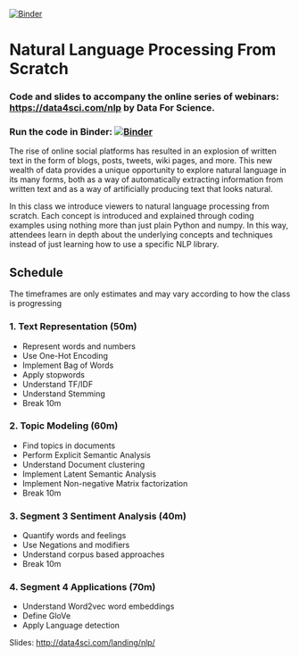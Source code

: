 [![Binder](https://mybinder.org/badge_logo.svg)](https://mybinder.org/v2/gh/DataForScience/NLP/master)

# Natural Language Processing From Scratch

### Code and slides to accompany the online series of webinars: https://data4sci.com/nlp by Data For Science.

### Run the code in Binder: [![Binder](https://mybinder.org/badge_logo.svg)](https://mybinder.org/v2/gh/DataForScience/NLP/master)

The rise of online social platforms has resulted in an explosion of written text in the form of blogs, posts, tweets, wiki pages, and more. This new wealth of data provides a unique opportunity to explore natural language in its many forms, both as a way of automatically extracting information from written text and as a way of artificially producing text that looks natural.

In this class we introduce viewers to natural language processing from scratch. Each concept is introduced and explained through coding examples using nothing more than just plain Python and numpy. In this way, attendees learn in depth about the underlying concepts and techniques instead of just learning how to use a specific NLP library.

## Schedule
The timeframes are only estimates and may vary according to how the class is progressing

### 1. Text Representation (50m)
- Represent words and numbers
- Use One-Hot Encoding
- Implement Bag of Words
- Apply stopwords
- Understand TF/IDF
- Understand Stemming
- Break 10m

### 2. Topic Modeling (60m)

- Find topics in documents
- Perform Explicit Semantic Analysis
- Understand Document clustering
- Implement Latent Semantic Analysis
- Implement Non-negative Matrix factorization
- Break 10m

### 3. Segment 3 Sentiment Analysis (40m)
- Quantify words and feelings
- Use Negations and modifiers
- Understand corpus based approaches
- Break 10m

### 4. Segment 4 Applications (70m)
- Understand Word2vec word embeddings
- Define GloVe
- Apply Language detection

Slides: http://data4sci.com/landing/nlp/
